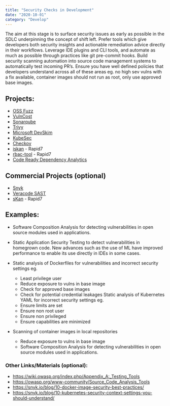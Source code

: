 ```yaml
---
title: "Security Checks in Development"
date: "2020-10-01"
category: "Develop"
---
```


The aim at this stage is to surface security issues as early as possible in the SDLC underpinning the concept of shift left. Prefer tools which give developers both security insights and actionable remediation advice directly in their workflows. Leverage IDE plugins and CLI tools, and automate as much as possible through practices like git pre-commit hooks. Build security scanning automation into source code management systems to automatically test incoming PR’s. Ensure you have well defined policies that developers understand across all of these areas eg. no high sev vulns with a fix available, container images should not run as root, only use approved base images.

## Projects: 
- [OSS Fuzz](https://github.com/google/oss-fuzz )
- [VulnCost](https://github.com/snyk/vulncost )
- [Sonarqube](https://www.sonarqube.org/ )
- [Trivy](https://github.com/aquasecurity/trivy )
- [Microsoft DevSkim](https://github.com/microsoft/DevSkim)
- [KubeSec](https://kubesec.io/ )
- [Checkov](https://www.checkov.io/ )
- [iskan](https://github.com/alcideio/iskan) - Rapid7
- [rbac-tool](https://github.com/alcideio/rbac-tool) - Rapid7
- [Code Ready Dependency Analytics](https://github.com/fabric8-analytics/fabric8-analytics-vscode-extension )


## Commercial Projects (optional)
- [Snyk](https://snyk.io)
- [Veracode SAST](https://www.veracode.com/products/binary-static-analysis-sast)
- [sKan](https://github.com/alcideio/skan) - Rapid7


## Examples:
- Software Composition Analysis for detecting vulnerabilities in open source modules used in applications. 
- Static Application Security Testing to detect vulnerabilities in homegrown code. New advances such as the use of ML have improved performance to enable its use directly in IDEs in some cases.
- Static analysis of Dockerfiles for vulnerabilities and incorrect security settings eg.
  - Least privilege user
  - Reduce exposure to vulns in base image
  - Check for approved base images
  - Check for potential credential leakages 
Static analysis of Kubernetes YAML for incorrect security settings eg.
  - Ensure limits are set
  - Ensure non root user
  - Ensure non privileged
  - Ensure capabilities are minimized

- Scanning of container images in local repositories
  - Reduce exposure to vulns in base image
  - Software Composition Analysis for detecting vulnerabilities in open source modules used in applications. 

### Other Links/Materials (optional):
- https://wiki.owasp.org/index.php/Appendix_A:_Testing_Tools
- https://owasp.org/www-community/Source_Code_Analysis_Tools
- https://snyk.io/blog/10-docker-image-security-best-practices/
- https://snyk.io/blog/10-kubernetes-security-context-settings-you-should-understand/

